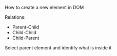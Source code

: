 How to create a new element in DOM


Relations:
- Parent-Child
- Child-Child
- Child-Parent


Select parent element and identify what is inside it
































